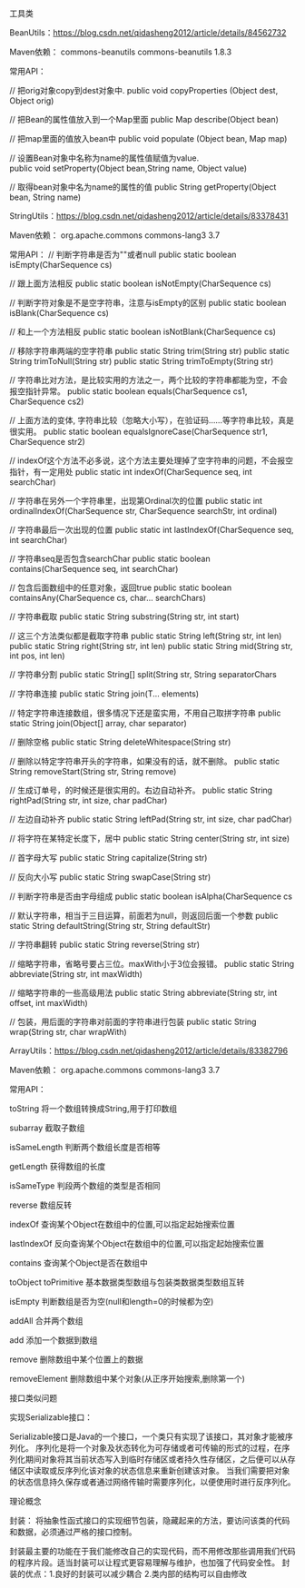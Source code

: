 工具类

BeanUtils：https://blog.csdn.net/qidasheng2012/article/details/84562732

Maven依赖：
<dependency>
	<groupId>commons-beanutils</groupId>
	<artifactId>commons-beanutils</artifactId>
	<version>1.8.3</version>
</dependency>

常用API：

// 把orig对象copy到dest对象中.
public void copyProperties (Object dest, Object orig)

// 把Bean的属性值放入到一个Map里面
public Map describe(Object bean)

// 把map里面的值放入bean中
public void populate (Object bean, Map map)

// 设置Bean对象中名称为name的属性值赋值为value.	
public void setProperty(Object bean,String name, Object value)

// 取得bean对象中名为name的属性的值
public String getProperty(Object bean, String name)	


StringUtils：https://blog.csdn.net/qidasheng2012/article/details/83378431

Maven依赖：
<dependency>
	<groupId>org.apache.commons</groupId>
	<artifactId>commons-lang3</artifactId>
	<version>3.7</version>
</dependency>

常用API：
// 判断字符串是否为""或者null
public static boolean isEmpty(CharSequence cs)

// 跟上面方法相反
public static boolean isNotEmpty(CharSequence cs)

// 判断字符对象是不是空字符串，注意与isEmpty的区别
public static boolean isBlank(CharSequence cs)

// 和上一个方法相反
public static boolean isNotBlank(CharSequence cs)

// 移除字符串两端的空字符串
public static String trim(String str)
public static String trimToNull(String str)
public static String trimToEmpty(String str)

// 字符串比对方法，是比较实用的方法之一，两个比较的字符串都能为空，不会报空指针异常。
public static boolean equals(CharSequence cs1,  CharSequence cs2)

// 上面方法的变体, 字符串比较（忽略大小写），在验证码……等字符串比较，真是很实用。
public static boolean equalsIgnoreCase(CharSequence str1, CharSequence str2)

// indexOf这个方法不必多说，这个方法主要处理掉了空字符串的问题，不会报空指针，有一定用处
public static int indexOf(CharSequence seq, int searchChar)

// 字符串在另外一个字符串里，出现第Ordinal次的位置 
public static int ordinalIndexOf(CharSequence str, CharSequence searchStr, int ordinal)

// 字符串最后一次出现的位置
public static int lastIndexOf(CharSequence seq, int searchChar)

// 字符串seq是否包含searchChar
public static boolean contains(CharSequence seq, int searchChar)

// 包含后面数组中的任意对象，返回true
public static boolean containsAny(CharSequence cs, char... searchChars)

// 字符串截取 
public static String substring(String str, int start)

// 这三个方法类似都是截取字符串
public static String left(String str, int len)
public static String right(String str, int len)
public static String mid(String str, int pos, int len)

// 字符串分割 
public static String[] split(String str, String separatorChars

// 字符串连接
public static <T> String join(T... elements)

// 特定字符串连接数组，很多情况下还是蛮实用，不用自己取拼字符串 
public static String join(Object[] array, char separator)

// 删除空格
public static String deleteWhitespace(String str) 

// 删除以特定字符串开头的字符串，如果没有的话，就不删除。 
public static String removeStart(String str, String remove)

// 生成订单号，的时候还是很实用的。右边自动补齐。 
public static String rightPad(String str, int size, char padChar)

// 左边自动补齐 
public static String leftPad(String str, int size, char padChar)

// 将字符在某特定长度下，居中
public static String center(String str, int size)

// 首字母大写
public static String capitalize(String str)

// 反向大小写 
public static String swapCase(String str)

// 判断字符串是否由字母组成 
public static boolean isAlpha(CharSequence cs

// 默认字符串，相当于三目运算，前面若为null，则返回后面一个参数 
public static String defaultString(String str, String defaultStr)

// 字符串翻转
public static String reverse(String str)

// 缩略字符串，省略号要占三位。maxWith小于3位会报错。
public static String abbreviate(String str, int maxWidth)

// 缩略字符串的一些高级用法 
public static String abbreviate(String str, int offset, int maxWidth)

// 包装，用后面的字符串对前面的字符串进行包装 
public static String wrap(String str, char wrapWith)





ArrayUtils：https://blog.csdn.net/qidasheng2012/article/details/83382796

Maven依赖：
<dependency>
	<groupId>org.apache.commons</groupId>
	<artifactId>commons-lang3</artifactId>
	<version>3.7</version>
</dependency>

常用API：

toString
将一个数组转换成String,用于打印数组

subarray
截取子数组

isSameLength
判断两个数组长度是否相等

getLength
获得数组的长度

isSameType
判段两个数组的类型是否相同

reverse
数组反转

indexOf
查询某个Object在数组中的位置,可以指定起始搜索位置

lastIndexOf
反向查询某个Object在数组中的位置,可以指定起始搜索位置

contains
查询某个Object是否在数组中

toObject
toPrimitive
基本数据类型数组与包装类数据类型数组互转

isEmpty
判断数组是否为空(null和length=0的时候都为空)

addAll
合并两个数组

add
添加一个数据到数组

remove
删除数组中某个位置上的数据

removeElement
删除数组中某个对象(从正序开始搜索,删除第一个)





接口类似问题

实现Serializable接口：

Serializable接口是Java的一个接口，一个类只有实现了该接口，其对象才能被序列化。
序列化是将一个对象及状态转化为可存储或者可传输的形式的过程，在序列化期间对象将其当前状态写入到临时存储区或者持久性存储区，之后便可以从存储区中读取或反序列化该对象的状态信息来重新创建该对象。
当我们需要把对象的状态信息持久保存或者通过网络传输时需要序列化，以便使用时进行反序列化。




理论概念

封装：
将抽象性函式接口的实现细节包装，隐藏起来的方法，要访问该类的代码和数据，必须通过严格的接口控制。

封装最主要的功能在于我们能修改自己的实现代码，而不用修改那些调用我们代码的程序片段。适当封装可以让程式更容易理解与维护，也加强了代码安全性。
封装的优点：1.良好的封装可以减少耦合
			2.类内部的结构可以自由修改


